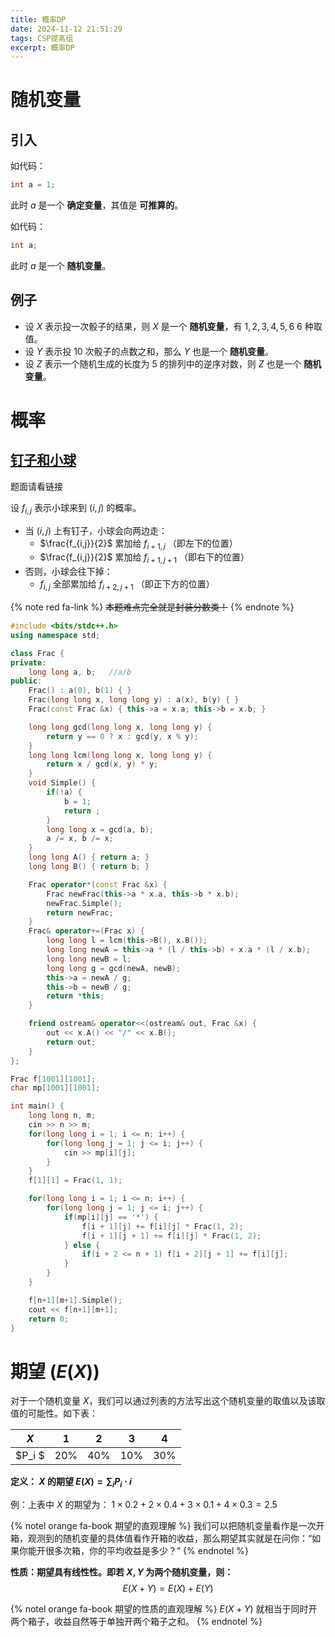 ```yaml
---
title: 概率DP
date: 2024-11-12 21:51:29
tags: CSP提高组
excerpt: 概率DP
---
```


# 随机变量

## 引入

如代码：
```c++
int a = 1;
```
此时 $a$ 是一个 __确定变量__，其值是 __可推算的__。

如代码：
```c++
int a;
```
此时 $a$ 是一个 __随机变量__。

## 例子

- 设 $X$ 表示投一次骰子的结果，则 $X$ 是一个 __随机变量__，有 ${1,2,3,4,5,6}$ $6$ 种取值。
- 设 $Y$ 表示投 $10$ 次骰子的点数之和，那么 $Y$ 也是一个 __随机变量__。
- 设 $Z$ 表示一个随机生成的长度为 $5$ 的排列中的逆序对数，则 $Z$ 也是一个 __随机变量__。

# 概率

## [钉子和小球](https://www.luogu.com.cn/problem/P5750)

题面请看链接

设 $f_{i,j}$ 表示小球来到 $(i,j)$ 的概率。

- 当 $(i,j)$ 上有钉子，小球会向两边走：
    - $\frac{f_{i,j}}{2}$ 累加给 $f_{i+1,j}$ （即左下的位置）
    - $\frac{f_{i,j}}{2}$ 累加给 $f_{i+1,j+1}$ （即右下的位置）
- 否则，小球会往下掉：
    - $f_{i,j}$ 全部累加给 $f_{i+2,j+1}$ （即正下方的位置）

{% note red fa-link %}
~~本题难点完全就是封装分数类！~~
{% endnote %}

```c++
#include <bits/stdc++.h>
using namespace std;

class Frac {
private: 
    long long a, b;   //a/b
public:
    Frac() : a(0), b(1) { }
    Frac(long long x, long long y) : a(x), b(y) { }
    Frac(const Frac &x) { this->a = x.a; this->b = x.b; }

    long long gcd(long long x, long long y) {
        return y == 0 ? x : gcd(y, x % y);
    }
    long long lcm(long long x, long long y) {
        return x / gcd(x, y) * y;
    }
    void Simple() {
        if(!a) {
            b = 1;
            return ;
        }
        long long x = gcd(a, b);
        a /= x, b /= x;
    }
    long long A() { return a; }
    long long B() { return b; }

    Frac operator*(const Frac &x) {
        Frac newFrac(this->a * x.a, this->b * x.b);
        newFrac.Simple();
        return newFrac;
    }
    Frac& operator+=(Frac x) {
        long long l = lcm(this->B(), x.B());
        long long newA = this->a * (l / this->b) + x.a * (l / x.b);
        long long newB = l;
        long long g = gcd(newA, newB);
        this->a = newA / g;
        this->b = newB / g;
        return *this;
    }

    friend ostream& operator<<(ostream& out, Frac &x) {
        out << x.A() << "/" << x.B();
        return out; 
    }
};

Frac f[1001][1001];
char mp[1001][1001];

int main() {
    long long n, m;
    cin >> n >> m;
    for(long long i = 1; i <= n; i++) {
        for(long long j = 1; j <= i; j++) {
            cin >> mp[i][j];
        }
    }
    f[1][1] = Frac(1, 1);

    for(long long i = 1; i <= n; i++) {
        for(long long j = 1; j <= i; j++) {
            if(mp[i][j] == '*') {
                f[i + 1][j] += f[i][j] * Frac(1, 2);
                f[i + 1][j + 1] += f[i][j] * Frac(1, 2);
            } else {
                if(i + 2 <= n + 1) f[i + 2][j + 1] += f[i][j];
            }
        }
    }

    f[n+1][m+1].Simple();
    cout << f[n+1][m+1];
    return 0;
}
```

# 期望 ($E(X)$)

对于一个随机变量 $X$，我们可以通过列表的方法写出这个随机变量的取值以及该取值的可能性。如下表：

| $X$   | $1$   | $2$   | $3$   | $4$   |
|   -   |   -   |   -   |   -   |   -   |
| $P_i $ | $20\%$ | $40\%$ | $10\%$ | $30\%$ |

__定义： $X$ 的期望 $E(X) = \sum_{i}{P_i \cdot i}$__

例：上表中 $X$ 的期望为： $1 \times 0.2 + 2 \times 0.4 + 3 \times 0.1 + 4 \times 0.3 = 2.5$

{% notel orange fa-book 期望的直观理解 %}
我们可以把随机变量看作是一次开箱，观测到的随机变量的具体值看作开箱的收益，那么期望其实就是在问你：“如果你能开很多次箱，你的平均收益是多少？”
{% endnotel %}

__性质：期望具有线性性。即若 $X,Y$ 为两个随机变量，则：__
$$ 
E(X+Y) = E(X) + E(Y)
$$

{% notel orange fa-book 期望的性质的直观理解 %}
$E(X+Y)$ 就相当于同时开两个箱子，收益自然等于单独开两个箱子之和。
{% endnotel %}


